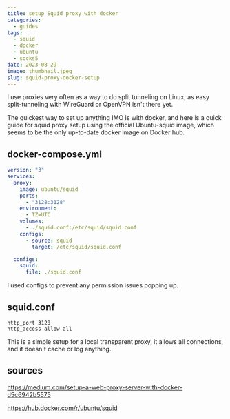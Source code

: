 ```yaml
---
title: setup Squid proxy with docker
categories:
  - guides
tags:
  - squid
  - docker
  - ubuntu
  - socks5
date: 2023-08-29
image: thumbnail.jpeg
slug: squid-proxy-docker-setup
---
```


I use proxies very often as a way to do split tunneling on Linux, as easy split-tunneling with WireGuard or OpenVPN isn't there yet.

The quickest way to set up anything IMO is with docker, and here is a quick guide for squid proxy setup using the official Ubuntu-squid image, which seems to be the only up-to-date docker image on Docker hub.

## docker-compose.yml
```yaml
version: "3"
services:
  proxy:
    image: ubuntu/squid
    ports:
      - "3128:3128"
    environment:
      - TZ=UTC
    volumes:
      - ./squid.conf:/etc/squid/squid.conf
    configs:
      - source: squid
        target: /etc/squid/squid.conf

  configs:
    squid:
      file: ./squid.conf
```
I used configs to prevent any permission issues popping up.

## squid.conf
```
http_port 3128
http_access allow all
```

This is a simple setup for a local transparent proxy, it allows all connections, and it doesn't cache or log anything.



## sources
https://medium.com/setup-a-web-proxy-server-with-docker-d5c6942b5575

https://hub.docker.com/r/ubuntu/squid